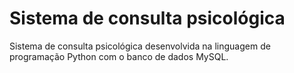 # Sistema de consulta psicológica

Sistema de consulta psicológica desenvolvida na linguagem de programação Python com o banco de dados MySQL.
